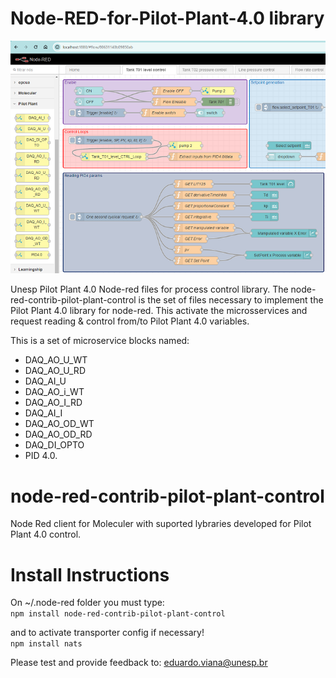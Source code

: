 # Node-RED-for-Pilot-Plant-4.0 library  
<p align="center">
 <img src="src/docs/Node-RED-overview.png" />
</p> 
Unesp Pilot Plant 4.0 Node-red files for process control library.   
The node-red-contrib-pilot-plant-control is the set of files necessary to implement the Pilot Plant 4.0 library for node-red.   
This activate the microsservices and request reading & control from/to Pilot Plant 4.0 variables.   

This is a set of microservice blocks named:      
- DAQ_AO_U_WT
- DAQ_AO_U_RD  
- DAQ_AI_U 
- DAQ_AO_i_WT   
- DAQ_AO_I_RD   
- DAQ_AI_I  
- DAQ_AO_OD_WT  
- DAQ_AO_OD_RD   
- DAQ_DI_OPTO  
- PID 4.0.   

# node-red-contrib-pilot-plant-control 

Node Red client for Moleculer with suported lybraries developed for Pilot Plant 4.0 control.   

# Install Instructions

On ~/.node-red folder you must type:   
```npm install node-red-contrib-pilot-plant-control```   

and to activate transporter config if necessary!  
```npm install nats```   

Please test and provide feedback to: eduardo.viana@unesp.br  